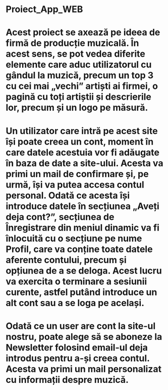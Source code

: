 # Proiect_App_WEB

# Acest proiect se axează pe ideea de firmă de producție muzicală. În acest sens, se pot vedea diferite elemente care aduc utilizatorul cu gândul la muzică, precum un top 3 cu cei mai „vechi” artiști ai firmei, o pagină cu toți artiștii și descrierile lor, precum și un logo pe măsură. 
# Un utilizator care intră pe acest site își poate creea un cont, moment în care datele acestuia vor fi adăugate în baza de date a site-ului. Acesta va primi un mail de confirmare și, pe urmă, își va putea accesa contul personal. Odată ce acesta își introduce datele în secțiunea „Aveți deja cont?”, secțiunea de Înregistrare din meniul dinamic va fi înlocuită cu o secțiune pe nume Profil, care va conține toate datele aferente contului, precum și opțiunea de a se deloga. Acest lucru va exercita o terminare a sesiunii curente, astfel putând introduce un alt cont sau a se loga pe același.
# Odată ce un user are cont la site-ul nostru, poate alege să se aboneze la Newsletter folosind email-ul deja introdus pentru a-și creea contul. Acesta va primi un mail personalizat cu informații despre muzică. 
